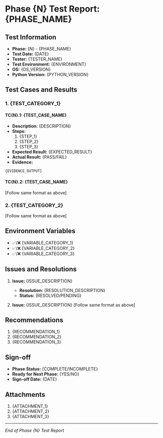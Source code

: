 # Phase {N} Test Report: {PHASE_NAME}

## Test Information
- **Phase:** {N} - {PHASE_NAME}
- **Test Date:** {DATE}
- **Tester:** {TESTER_NAME}
- **Test Environment:** {ENVIRONMENT}
- **OS:** {OS_VERSION}
- **Python Version:** {PYTHON_VERSION}

## Test Cases and Results

### 1. {TEST_CATEGORY_1}
#### TC{N}.1: {TEST_CASE_NAME}
- **Description:** {DESCRIPTION}
- **Steps:**
  1. {STEP_1}
  2. {STEP_2}
  3. {STEP_3}
- **Expected Result:** {EXPECTED_RESULT}
- **Actual Result:** {PASS/FAIL}
- **Evidence:**
```bash
{EVIDENCE_OUTPUT}
```

#### TC{N}.2: {TEST_CASE_NAME}
[Follow same format as above]

### 2. {TEST_CATEGORY_2}
[Follow same format as above]

## Environment Variables
- ✅/❌ {VARIABLE_CATEGORY_1}
- ✅/❌ {VARIABLE_CATEGORY_2}
- ✅/❌ {VARIABLE_CATEGORY_3}

## Issues and Resolutions
1. **Issue:** {ISSUE_DESCRIPTION}
   - **Resolution:** {RESOLUTION_DESCRIPTION}
   - **Status:** {RESOLVED/PENDING}

2. **Issue:** {ISSUE_DESCRIPTION}
   [Follow same format as above]

## Recommendations
1. {RECOMMENDATION_1}
2. {RECOMMENDATION_2}
3. {RECOMMENDATION_3}

## Sign-off
- **Phase Status:** {COMPLETE/INCOMPLETE}
- **Ready for Next Phase:** {YES/NO}
- **Sign-off Date:** {DATE}

## Attachments
1. {ATTACHMENT_1}
2. {ATTACHMENT_2}
3. {ATTACHMENT_3}

---
*End of Phase {N} Test Report* 